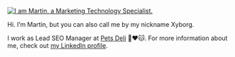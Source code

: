 [![I am Martin, a Marketing Technology Specialist.](https://web.archive.org/web/20200917173132im_/https://camo.githubusercontent.com/bf7d1ef55d4b307985a904f021cf233be3b00caa/68747470733a2f2f7777772e6c65696465656d61726b6574696e672e636f6d2f77702d636f6e74656e742f75706c6f6164732f323032302f30382f7879626f72672d62616e6e65722e6a7067)](https://www.linkedin.com/in/aberastegue/)

Hi. I’m Martin, but you can also call me by my nickname Xyborg.

I work as Lead SEO Manager at [Pets Deli](https://www.petsdeli.de/) 🐶❤️🐱. For more information about me, check out [my LinkedIn profile](https://www.linkedin.com/in/aberastegue/).
